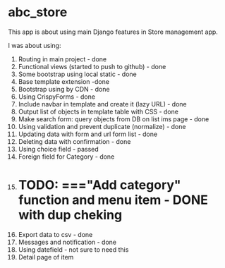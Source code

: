 # abc_store

This app is about using main Django features in Store management app.

I was about using:
1. Routing in main project - done
2. Functional views (started to push to github) - done
3. Some bootstrap using local static - done
4. Base template extension -done
5. Bootstrap using by CDN - done
6. Using CrispyForms - done
7. Include navbar in template and create it (lazy URL) - done
8. Output list of objects in template table with CSS - done
9. Make search form: query objects from DB on list ims page - done
10. Using validation and prevent duplicate (normalize) - done
11. Updating data with form and url form list - done 
12. Deleting data with confirmation - done
13. Using choice field - passed
14. Foreign field for Category  - done
15.  # TODO: ==="Add category" function and menu item - DONE with dup cheking
16. Export data to csv - done
17. Messages and notification - done
18. Using datefield - not sure to need this
19. Detail page of item